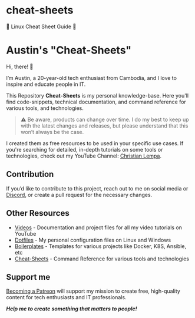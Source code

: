 # cheat-sheets
🐧 Linux Cheat Sheet Guide 🚀

# Austin's "Cheat-Sheets"

Hi, there! 👋

I’m Austin, a 20-year-old tech enthusiast from Cambodia, and I love to inspire and educate people in IT.

This Repository **Cheat-Sheets** is my personal knowledge-base. Here you'll find code-snippets, technical documentation, and command reference for various tools, and technologies.

> :warning: Be aware, products can change over time. I do my best to keep up with the latest changes and releases, but please understand that this won’t always be the case.

I created them as free resources to be used in your specific use cases. If you're searching for detailed, in-depth tutorials on some tools or technologies, check out my YouTube Channel: [Christian Lempa](https://www.youtube.com/@austinmattix11).

## Contribution

If you’d like to contribute to this project, reach out to me on social media or [Discord](https://discord.gg/bz2SN7d), or create a pull request for the necessary changes.

## Other Resources

- [Videos](https://github.com/AustinMattix23712/videos) - Documentation and project files for all my video tutorials on YouTube
- [Dotfiles](https://github.com/AustinMattix23712/dotfiles) - My personal configuration files on Linux and Windows
- [Boilerplates](https://github.com/AustinMattix23712/boilerplates) - Templates for various projects like Docker, K8S, Ansible, etc
- [Cheat-Sheets](https://github.com/AustinMattix23712/cheat-sheets) - Command Reference for various tools and technologies

## Support me

[Becoming a Patreon](https://www.patreon.com/austinmattix11) will support my mission to create free, high-quality content for tech enthusiasts and IT professionals.

***Help me to create something that matters to people!***
